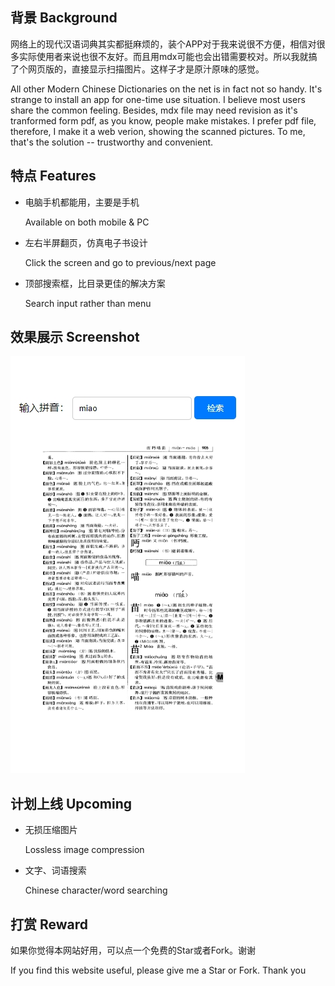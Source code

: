 ## 背景 Background
网络上的现代汉语词典其实都挺麻烦的，装个APP对于我来说很不方便，相信对很多实际使用者来说也很不友好。而且用mdx可能也会出错需要校对。所以我就搞了个网页版的，直接显示扫描图片。这样子才是原汁原味的感觉。

All other Modern Chinese Dictionaries on the net is in fact not so handy. It's strange to install an app for one-time use situation. I believe most users share the common feeling. Besides, mdx file may need revision as it's tranformed form pdf, as you know, people make mistakes. I prefer pdf file, therefore, I make it a web verion, showing the scanned pictures. To me, that's the solution -- trustworthy and convenient.

## 特点 Features
- 电脑手机都能用，主要是手机 
  
  Available on both mobile & PC
- 左右半屏翻页，仿真电子书设计 
  
  Click the screen and go to previous/next page
- 顶部搜索框，比目录更佳的解决方案 
  
  Search input rather than menu

## 效果展示 Screenshot
![效果展示](screenshot.jpg)

## 计划上线 Upcoming
- 无损压缩图片 
  
  Lossless image compression
- 文字、词语搜索 
  
  Chinese character/word searching

## 打赏 Reward
如果你觉得本网站好用，可以点一个免费的Star或者Fork。谢谢

If you find this website useful, please give me a Star or Fork. Thank you
![]()
